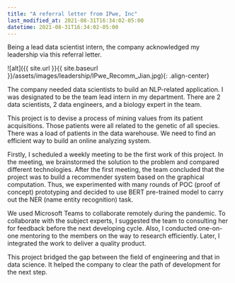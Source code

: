 ```yaml
---
title: "A referral letter from IPwe, Inc"
last_modified_at: 2021-08-31T16:34:02-05:00
datetime: 2021-08-31T16:34:02-05:00
---
```


Being a lead data scientist intern, the company acknowledged my leadership via this referral letter. 

![alt]({{ site.url }}{{ site.baseurl }}/assets/images/leadership/IPwe_Recomm_Jian.jpg){: .align-center}

The company needed data scientists to build an NLP-related application. I was designated to be the team lead intern in my department. There are 2 data scientists, 2 data engineers, and a biology expert in the team. 

This project is to devise a process of mining values from its patient acquisitions. Those patients were all related to the genetic of all species. There was a load of patients in the data warehouse. We need to find an efficient way to build an online analyzing system. 

Firstly, I scheduled a weekly meeting to be the first work of this project. In the meeting, we brainstormed the solution to the problem and compared different technologies. After the first meeting, the team concluded that the project was to build a recommender system based on the graphical computation. Thus, we experimented with many rounds of POC (proof of concept) prototyping and decided to use BERT pre-trained model to carry out the NER (name entity recognition) task.  

We used Microsoft Teams to collaborate remotely during the pandemic. To collaborate with the subject experts, I suggested the team to consulting her for feedback before the next developing cycle. Also, I conducted one-on-one mentoring to the members on the way to research efficiently. Later, I integrated the work to deliver a quality product. 

This project bridged the gap between the field of engineering and that in data science. It helped the company to clear the path of development for the next step.
